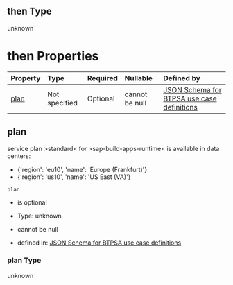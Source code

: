 ## then Type

unknown

# then Properties

| Property      | Type          | Required | Nullable       | Defined by                                                                                                                                                                                                                                        |
| :------------ | :------------ | :------- | :------------- | :------------------------------------------------------------------------------------------------------------------------------------------------------------------------------------------------------------------------------------------------ |
| [plan](#plan) | Not specified | Optional | cannot be null | [JSON Schema for BTPSA use case definitions](btpsa-usecase-properties-services-items-allof-1-then-allof-104-then-allof-0-then-properties-plan.md "undefined#/properties/services/items/allOf/1/then/allOf/104/then/allOf/0/then/properties/plan") |

## plan

service plan >standard< for >sap-build-apps-runtime< is available in data centers:

*   {'region': 'eu10', 'name': 'Europe (Frankfurt)'}
*   {'region': 'us10', 'name': 'US East (VA)'}

`plan`

*   is optional

*   Type: unknown

*   cannot be null

*   defined in: [JSON Schema for BTPSA use case definitions](btpsa-usecase-properties-services-items-allof-1-then-allof-104-then-allof-0-then-properties-plan.md "undefined#/properties/services/items/allOf/1/then/allOf/104/then/allOf/0/then/properties/plan")

### plan Type

unknown
